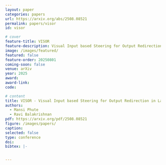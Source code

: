 ```yaml
---
layout: paper
categories: papers
url: https://arxiv.org/abs/2508.08521
permalink: papers/visor
id: visor

# cover
feature-title: VISOR
feature-description: Visual Input based Steering for Output Redirection in Large Vision Language Models
image: /images/featured/
featured: false
feature-order: 20250801
coming-soon: false
venue: arXiv
year: 2025
award: 
award-link:
code: 

# content
title: VISOR - Visual Input based Steering for Output Redirection in Large Vision Language Models
authors:
  - Mansi Phute
  - Ravi Balakrishnan
pdf: https://arxiv.org/pdf/2508.08521
figure: /images/papers/
caption: 
selected: false
type: conference
doi: 
bibtex: |-


---
```

